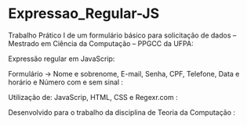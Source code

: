 # Expressao_Regular-JS

Trabalho Prático I de um formulário básico para solicitação de dados – Mestrado em Ciência da Computação – PPGCC da UFPA:

Expressão regular em JavaScrip:

Formulário -> Nome e sobrenome, E-mail, Senha, CPF, Telefone, Data e horário e Número com e sem sinal :

Utilização de: JavaScrip, HTML, CSS e Regexr.com :

Desenvolvido para o trabalho da disciplina de Teoria da Computação :





